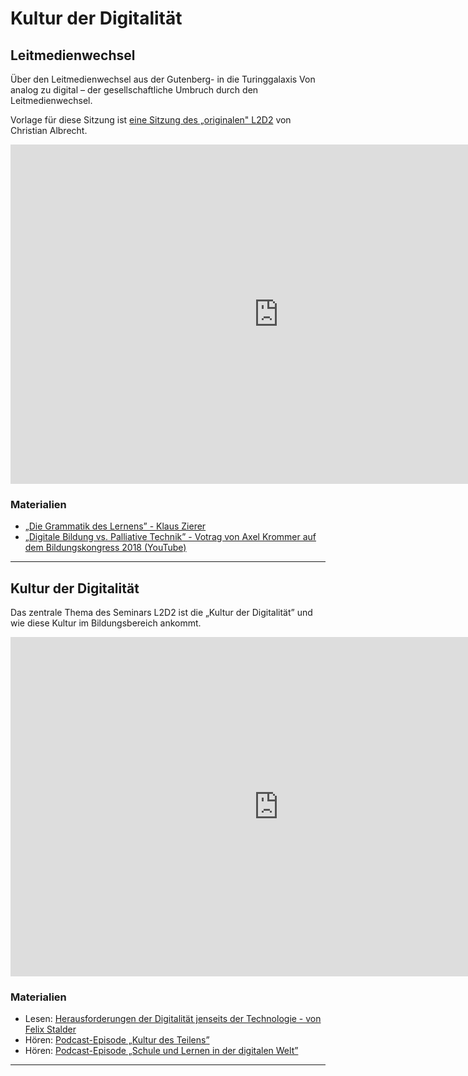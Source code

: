 # Kultur der Digitalität

## Leitmedienwechsel

Über den Leitmedienwechsel aus der Gutenberg- in die Turinggalaxis Von analog zu digital – der gesellschaftliche Umbruch durch den Leitmedienwechsel.

Vorlage für diese Sitzung ist [eine Sitzung des „originalen" L2D2](https://l2d2.de/themen/der-paradigmenwechsel-von-der-gutenberg-zur-turing-galaxis/) von Christian Albrecht.

<iframe src="https://l2d2.de/wp-admin/admin-ajax.php?action=h5p_embed&amp;id=4" width="857" height="543" frameborder="0" allowfullscreen="allowfullscreen">
</iframe>
<script src="https://l2d2.de/wp-content/plugins/h5p/h5p-php-library/js/h5p-resizer.js" charset="UTF-8">
</script>

### Materialien

- [„Die Grammatik des Lernens” - Klaus Zierer](https://www.faz.net/aktuell/karriere-hochschule/digitale-schule-die-grammatik-des-lernens-15819548.html)
- [„Digitale Bildung vs. Palliative Technik” - Votrag von Axel Krommer auf dem Bildungskongress 2018 (YouTube)](https://www.youtube.com/watch?v=BLLKJb2NTUQ)


--------------------------------------------------------------------------------

## Kultur der Digitalität

Das zentrale Thema des Seminars L2D2 ist die „Kultur der Digitalität” und wie diese Kultur im Bildungsbereich ankommt.

<iframe src="https://l2d2.de/wp-admin/admin-ajax.php?action=h5p_embed&amp;id=5" width="857" height="543" frameborder="0" allowfullscreen="allowfullscreen">
</iframe>

<script src="https://l2d2.de/wp-content/plugins/h5p/h5p-php-library/js/h5p-resizer.js" charset="UTF-8">
</script>

### Materialien

- Lesen: [Herausforderungen der Digitalität jenseits der Technologie - von Felix Stalder](https://www.synergie.uni-hamburg.de/de/media/ausgabe05/synergie05-beitrag01-stalder.pdf)
- Hören: [Podcast-Episode „Kultur des Teilens”](https://open-educational-resources.de/oer066/)
- Hören: [Podcast-Episode „Schule und Lernen in der digitalen Welt”](https://forschergeist.de/podcast/fg043-schule-und-lernen-in-der-digitalen-welt/)



--------------------------------------------------------------------------------

